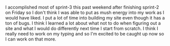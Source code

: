 I accomplished most of sprint-3 this past weekend after finishing sprint-2 on Friday so I don't think I was able to put as mush energy into my work as I would have liked. I put a lot of time into building my site even though it has a ton of bugs. I think I learned a lot about what not to do when figuring out a site and what I would do differently next time I start from scratch. I think I really need to work on my typing and so I'm excited to be caught up now so I can work on that more.
